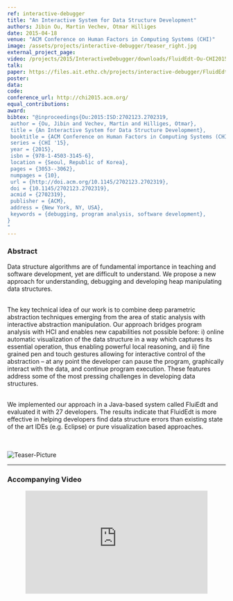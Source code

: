 ```yaml
---
ref: interactive-debugger
title: "An Interactive System for Data Structure Development"
authors: Jibin Ou, Martin Vechev, Otmar Hilliges
date: 2015-04-18
venue: "ACM Conference on Human Factors in Computing Systems (CHI)"
image: /assets/projects/interactive-debugger/teaser_right.jpg
external_project_page: 
video: /projects/2015/InteractiveDebugger/downloads/FluidEdt-Ou-CHI2015.mp4
talk: 
paper: https://files.ait.ethz.ch/projects/interactive-debugger/FluidEdt-Ou-CHI2015.pdf
poster: 
data: 
code: 
conference_url: http://chi2015.acm.org/
equal_contributions: 
award: 
bibtex: "@inproceedings{Ou:2015:ISD:2702123.2702319,
 author = {Ou, Jibin and Vechev, Martin and Hilliges, Otmar},
 title = {An Interactive System for Data Structure Development},
 booktitle = {ACM Conference on Human Factors in Computing Systems (CHI)},
 series = {CHI '15},
 year = {2015},
 isbn = {978-1-4503-3145-6},
 location = {Seoul, Republic of Korea},
 pages = {3053--3062},
 numpages = {10},
 url = {http://doi.acm.org/10.1145/2702123.2702319},
 doi = {10.1145/2702123.2702319},
 acmid = {2702319},
 publisher = {ACM},
 address = {New York, NY, USA},
 keywords = {debugging, program analysis, software development},
}
"
---
```


<h3>Abstract</h3>
<p>
    Data structure algorithms are of fundamental importance in
teaching and software development, yet are difficult to understand.
We propose a new approach for understanding, debugging
and developing heap manipulating data structures.<br /><br />


The key technical idea of our work is to combine deep parametric
abstraction techniques emerging from the area of static
analysis with interactive abstraction manipulation. Our approach
bridges program analysis with HCI and enables new
capabilities not possible before: i) online automatic visualization
of the data structure in a way which captures its essential
operation, thus enabling powerful local reasoning, and ii) fine
grained pen and touch gestures allowing for interactive control
of the abstraction – at any point the developer can pause
the program, graphically interact with the data, and continue
program execution. These features address some of the most
pressing challenges in developing data structures.<br /><br />


We implemented our approach in a Java-based system called FluiEdt and evaluated it with 27 developers. The results indicate that FluidEdt is more effective in helping developers find data structure errors than existing state of the art IDEs (e.g. Eclipse) or pure visualization based approaches.
</p>
  
 
<br><br> <img class="halfcol" src="/assets/projects/interactive-debugger/teaser_right.jpg" alt="Teaser-Picture" />
<hr />
   

<h3>Accompanying Video</h3>
<div class="video" align="center">
   <iframe width="420" height="237" src="https://www.youtube.com/embed/yxhf5OEpKdM" frameborder="0" allowfullscreen></iframe>
</div>